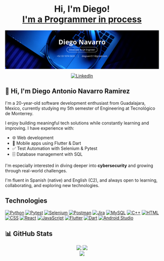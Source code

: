 <h1 align=center>Hi, I'm Diego! <br/><a href="https://github.com/Daggerdiego107"> I'm a Programmer in process</a></h1>

<img align="center" alt="Banner" src="./images/Banner.png"/>

<p align="center">
  <a href="https://www.linkedin.com/in/diegonavarro107">
    <img src="https://img.shields.io/badge/LinkedIn-323330?style=for-the-badge&color=blue&logo=linkedin" alt="LinkedIn"/>
  </a>
</p>

## 👋 Hi, I'm Diego Antonio Navarro Ramirez

I'm a 20-year-old software development enthusiast from Guadalajara, Mexico, currently studying my 5th semester of Engineering at Tecnológico de Monterrey.

I enjoy building meaningful tech solutions while constantly learning and improving. I have experience with:

- 🌐 Web development
- 📱 Mobile apps using Flutter & Dart
- ✅ Test Automation with Selenium & Pytest
- 🗄️ Database management with SQL

I'm especially interested in diving deeper into **cybersecurity** and growing through real-world challenges.

I'm fluent in Spanish (native) and English (C2), and always open to learning, collaborating, and exploring new technologies.

## Technologies ##

[![Python](https://img.shields.io/badge/Python-1?style=for-the-badge&logo=python&logoColor=FADA5E&color=blue&link=https%3A%2F%2Fwww.python.org)]()
[![Pytest](https://img.shields.io/badge/Pytest-1?style=for-the-badge&logo=pytest&logoColor=0A9EDC&color=white&link=docs.pytest.org%2Fen%2Fstable%2F)]()
[![Selenium](https://img.shields.io/badge/Selenium-1?style=for-the-badge&logo=selenium&logoColor=white&color=43B02A&link=https%3A%2F%2Fwww.selenium.dev)]()
[![Postman](https://img.shields.io/badge/Postman-1?style=for-the-badge&logo=postman&logoColor=white&color=FF6C37&link=https%3A%2F%2Fwww.postman.com)]()
[![Jira](https://img.shields.io/badge/Jira-1?style=for-the-badge&logo=jira&logoColor=white&color=0052CC&link=https%3A%2F%2Fwww.atlassian.com%2Fsoftware%2Fjira)]()
[![MySQL](https://img.shields.io/badge/MySQL-1?style=for-the-badge&logo=mysql&logoColor=white&color=4479A1&link=https%3A%2F%2Fwww.mysql.com)]()
[![C++](https://img.shields.io/badge/C%2B%2B-1?style=for-the-badge&logo=cplusplus&logoColor=white&color=00599C&link=https%3A%2F%2Fcplusplus.com)]()
[![HTML](https://img.shields.io/badge/HTML-1?style=for-the-badge&logo=html5&logoColor=white&color=E34F26&link=https%3A%2F%2Fhtml.com)]()
[![CSS](https://img.shields.io/badge/CSS-1?style=for-the-badge&logo=css&logoColor=white&color=663399)]()
[![React](https://img.shields.io/badge/React-1?style=for-the-badge&logo=react&logoColor=61DAFB&color=23272F&link=https%3A%2F%2Freact.dev)]()
[![JavaScript](https://img.shields.io/badge/JavaScript-323330?style=for-the-badge&logo=javascript&logoColor=F7DF1E)]()
[![Flutter](https://img.shields.io/badge/Flutter-1?style=for-the-badge&logo=flutter&color=02569B&link=https%3A%2F%2Fflutter.dev)]()
[![Dart](https://img.shields.io/badge/Dart-1?style=for-the-badge&logo=dart&color=0175C2&link=https%3A%2F%2Fdart.dev)]()
[![Android Studio](https://img.shields.io/badge/Android_Studio-1?style=for-the-badge&logo=androidstudio&logoColor=32B86D&labelColor=DBDBDB&color=DBDBDB&link=https%3A%2F%2Fdeveloper.android.com%2Fstudio)]()

## 📊 GitHub Stats

<p align="center">
  <img src="https://github-readme-stats.vercel.app/api?username=Daggerdiego107&show_icons=true&theme=dark" />
  <img src="https://github-readme-stats.vercel.app/api/top-langs/?username=Daggerdiego107&layout=compact&theme=dark" />
  <br/>
  <img src="https://github-profile-trophy.vercel.app/?username=Daggerdiego107&theme=darkhub" />
</p>

